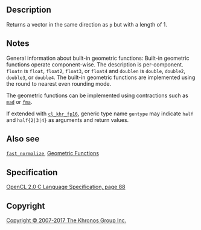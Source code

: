 
## Description

Returns a vector in the same direction as `p` but with a length of 1.

## Notes

General information about built-in geometric functions: Built-in
geometric functions operate component-wise. The description is
per-component. `floatn` is `float`, `float2`, `float3`, or `float4` and
`doublen` is `double`, `double2`, `double3`, or `double4`. The built-in
geometric functions are implemented using the round to nearest even
rounding mode.

The geometric functions can be implemented using contractions such as
[`mad`](mad.html) or [`fma`](fma.html).

If extended with [`cl_khr_fp16`](cl_khr_fp16.html), generic type name
`gentype` may indicate `half` and `half{2|3|4}` as arguments and return
values.

## Also see

[`fast_normalize`](fast_normalize.html), [Geometric
Functions](geometricFunctions.html)

## Specification

[OpenCL 2.0 C Language Specification, page
88](https://www.khronos.org/registry/cl/specs/opencl-2.0-openclc.pdf#page=88)

## Copyright

[Copyright © 2007-2017 The Khronos Group Inc.](copyright.html)
